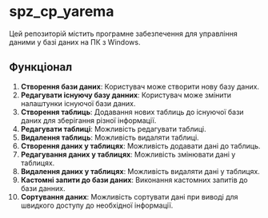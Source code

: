 # spz_cp_yarema
Цей репозиторій містить програмне забезпечення для управління даними у базі даних на ПК з Windows.

## Функціонал
  1. **Створення бази даних**: Користувач може створити нову базу даних.
  2. **Редагувати існуючу базу данних**: Користувач може змінити налаштунки існуючої бази даних.
  3. **Створення таблиць**: Додавання нових таблиць до існуючої бази даних для зберігання різної інформації.
  4. **Редагувати таблиці**: Можливість редагувати таблиці.
  5. **Видалення таблиць**: Можливість видаляти таблиці.
  6. **Створення даних у таблицях**: Можливість додавати дані до таблиць.
  7. **Редагування даних у таблицях**: Можливість змінювати дані у таблицях.
  8. **Видалення даних у таблицях**: Можливість видаляти дані у таблицях.
  9. **Кастомні запити до бази даних**: Виконання кастомних запитів до бази данних.
  10. **Сортування даних**: Можливість сортувати дані при виводі для швидкого доступу до необхідної інформації.
